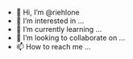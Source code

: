 - 👋 Hi, I’m @riehlone
- 👀 I’m interested in ...
- 🌱 I’m currently learning ...
- 💞️ I’m looking to collaborate on ...
- 📫 How to reach me ...

<!---
riehlone/riehlone is a ✨ special ✨ repository because its `README.md` (this file) appears on your GitHub profile.
You can click the Preview link to take a look at your changes.
--->
